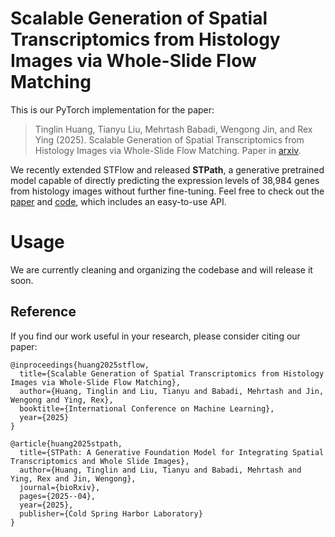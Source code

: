 # Scalable Generation of Spatial Transcriptomics from Histology Images via Whole-Slide Flow Matching

This is our PyTorch implementation for the paper:

> Tinglin Huang, Tianyu Liu, Mehrtash Babadi, Wengong Jin, and Rex Ying (2025). Scalable Generation of Spatial Transcriptomics from Histology Images via Whole-Slide Flow Matching. Paper in [arxiv]().

We recently extended STFlow and released **STPath**, a generative pretrained model capable of directly predicting the expression levels of 38,984 genes from histology images without further fine-tuning. Feel free to check out the [paper](https://www.biorxiv.org/content/10.1101/2025.04.19.649665v2.abstract) and [code](https://github.com/Graph-and-Geometric-Learning/STPath), which includes an easy-to-use API.

# Usage

We are currently cleaning and organizing the codebase and will release it soon.

## Reference

If you find our work useful in your research, please consider citing our paper:

```
@inproceedings{huang2025stflow,
  title={Scalable Generation of Spatial Transcriptomics from Histology Images via Whole-Slide Flow Matching},
  author={Huang, Tinglin and Liu, Tianyu and Babadi, Mehrtash and Jin, Wengong and Ying, Rex},
  booktitle={International Conference on Machine Learning},
  year={2025}
}

@article{huang2025stpath,
  title={STPath: A Generative Foundation Model for Integrating Spatial Transcriptomics and Whole Slide Images},
  author={Huang, Tinglin and Liu, Tianyu and Babadi, Mehrtash and Ying, Rex and Jin, Wengong},
  journal={bioRxiv},
  pages={2025--04},
  year={2025},
  publisher={Cold Spring Harbor Laboratory}
}
```
